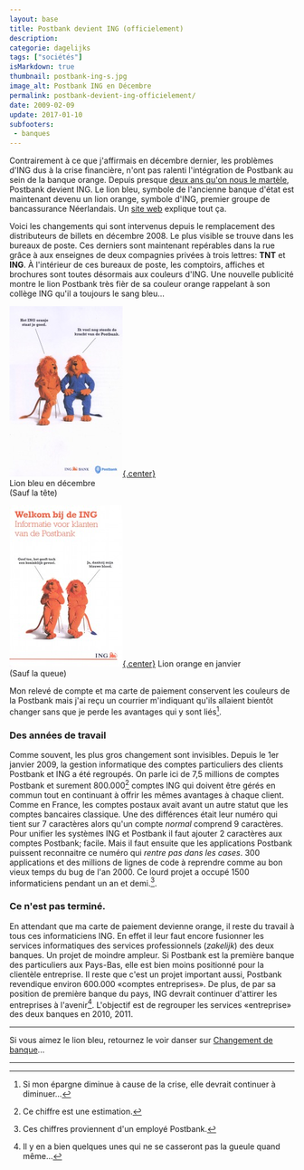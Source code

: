 ```yaml
---
layout: base
title: Postbank devient ING (officielement)
description: 
categorie: dagelijks
tags: ["sociétés"]
isMarkdown: true
thumbnail: postbank-ing-s.jpg
image_alt: Postbank ING en Décembre
permalink: postbank-devient-ing-officielement/
date: 2009-02-09
update: 2017-01-10
subfooters:
 - banques
---
```



Contrairement à ce que j'affirmais en décembre dernier, les problèmes d'ING dus à la crise financière,  n'ont pas ralenti l'intégration de Postbank au sein de la banque orange. Depuis presque [deux ans qu'on nous le martèle](/les-lions-cons), Postbank devient ING. Le lion bleu, symbole de l'ancienne banque d'état est maintenant devenu un lion orange, symbole d'ING, premier groupe de bancassurance Néerlandais. Un [site web](http://www.ing.nl/samenvoeging/) explique tout ça.

Voici les changements qui sont intervenus depuis le remplacement des distributeurs de billets en décembre 2008. Le plus visible se trouve dans les bureaux de poste. Ces derniers sont maintenant repérables dans la rue grâce à aux enseignes de deux compagnies privées à trois lettres: **TNT** et **ING**. À l'intérieur de ces bureaux de poste, les comptoirs, affiches et brochures sont toutes désormais aux couleurs d'ING. Une nouvelle publicité montre le lion Postbank très fièr de sa couleur orange rappelant à son collège ING qu'il a toujours le sang bleu...


<div class="flex justify-center">
  <div class="m-1 text-center">

[![Postbank ING en Décembre](postbank-ing-s.jpg){.center}](/postbank-devient-ing-officielement/postbank-ing-750w.jpeg)  
Lion bleu en décembre  
(Sauf la tête)

  </div>
  <div class="m-1 text-center">

[![ING Postbank en janvier](Welkom-bij-de-ING.jpg){.center}](/postbank-devient-ing-officielement/Welkom-bij-de-ING-big-852w.jpeg)
Lion orange en janvier  
(Sauf la queue)

  </div>
</div>


Mon relevé de compte et ma carte de paiement conservent les couleurs de la Postbank mais j'ai reçu un courrier m'indiquant qu'ils allaient bientôt changer sans que je perde les avantages qui y sont liés[^1].

### Des années de travail

Comme souvent, les plus gros changement sont invisibles. Depuis le 1er janvier 2009, la gestion informatique des comptes particuliers des clients Postbank et ING a été regroupés.  On parle ici de 7,5 millions de comptes Postbank et surement 800.000[^2] comptes ING qui doivent être gérés en commun tout en continuant à offrir les mêmes avantages à chaque client. Comme en France, les comptes postaux avait avant un autre statut que les comptes bancaires classique. Une des différences était leur numéro qui tient sur 7 caractères alors qu'un compte *normal* comprend 9 caractères. Pour unifier les systèmes ING et Postbank il faut ajouter 2 caractères aux comptes Postbank; facile. Mais il faut ensuite que les applications Postbank puissent reconnaitre ce numéro qui *rentre pas dans les cases*. 300 applications et des millions de lignes de code à reprendre comme au bon vieux temps du bug de l'an 2000. Ce lourd projet a occupé 1500 informaticiens pendant un an et demi.[^3]. 

### Ce n'est pas terminé.

En attendant que ma carte de paiement devienne orange, il reste du travail à tous ces informaticiens ING. En effet il leur faut encore fusionner les services informatiques des services professionnels (*zakelijk*) des deux banques. Un projet de moindre ampleur. Si Postbank est la première banque des particuliers aux Pays-Bas, elle est bien moins positionné pour la clientèle entreprise. Il reste que c'est un projet important aussi, Postbank revendique environ 600.000 «comptes entreprises». De plus, de par sa position de première banque du pays, ING devrait continuer d'attirer les entreprises à l'avenir[^4]. L'objectif est de regrouper les services «entreprise» des deux banques en 2010, 2011.

---- 
Si vous aimez le lion bleu, retournez le voir danser sur [Changement de banque](/changement-de-banque)...


---
[^1]: Si mon épargne diminue à cause de la crise, elle devrait continuer à diminuer...
[^2]: Ce chiffre est une estimation.
[^3]: Ces chiffres proviennent d'un employé Postbank.
[^4]: Il y en a bien quelques unes qui ne se casseront pas la gueule quand même...